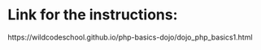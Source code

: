 <h1>Link for the instructions:</h1>
https://wildcodeschool.github.io/php-basics-dojo/dojo_php_basics1.html